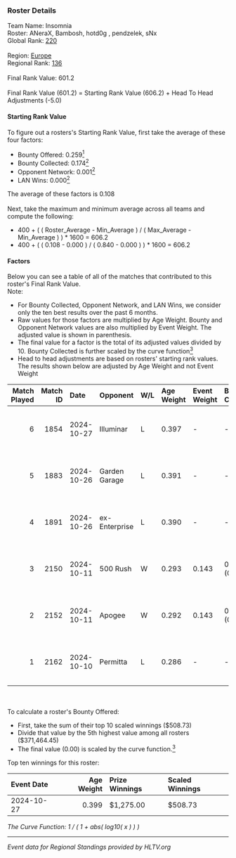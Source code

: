 ### Roster Details<br />
Team Name: Insomnia<br />
Roster: ANeraX, Bambosh, hotd0g , pendzelek, sNx<br />
Global Rank: [220](../../standings_global_2025_02_24.md)<br />
<br />
Region: [Europe]( ../../standings_europe_2025_02_24.md)<br />
Regional Rank: [136]( ../../standings_europe_2025_02_24.md)<br />
<br />
Final Rank Value:  601.2<br />
<br />
Final Rank Value (601.2) = Starting Rank Value (606.2) + Head To Head Adjustments (-5.0)<br />

#### Starting Rank Value<br />
To figure out a rosters's Starting Rank Value, first take the average of these four factors:<br />
- Bounty Offered: 0.259[<sup>1</sup>](#table2)
- Bounty Collected: 0.174[<sup>2</sup>](#table1)
- Opponent Network: 0.001[<sup>2</sup>](#table1)
- LAN Wins: 0.000[<sup>2</sup>](#table1)

The average of these factors is 0.108<br />
<br />
Next, take the maximum and minimum average across all teams and compute the following:<br />
- 400 + ( ( Roster_Average - Min_Average ) / ( Max_Average - Min_Average ) ) * 1600 = 606.2
- 400 + ( ( 0.108 - 0.000 ) / ( 0.840 - 0.000 ) ) * 1600 = 606.2


#### Factors<br />
Below you can see a table of all of the matches that contributed to this roster's Final Rank Value.<br />
Note:<br />

- For Bounty Collected, Opponent Network, and LAN Wins, we consider only the ten best results over the past 6 months.
- Raw values for those factors are multiplied by Age Weight. Bounty and Opponent Network values are also multiplied by Event Weight. The adjusted value is shown in parenthesis.
- The final value for a factor is the total of its adjusted values divided by 10. Bounty Collected is further scaled by the curve function[<sup>3</sup>](#curveFunction)
- Head to head adjustments are based on rosters' starting rank values. The results shown below are adjusted by Age Weight and not Event Weight
<span id="table1"></span><br />


| Match Played | Match ID | Date       | Opponent      | W/L | Age Weight | Event Weight | Bounty Collected | Opponent Network | LAN Wins  | H2H Adj. | Roster                                   |
| -: | -: | :- | :- | :- | :- | :- | :- | :- | :- | -: | :- |
|            6 |     1854 | 2024-10-27 | Illuminar     | L   | 0.397      | -            | -                | -                | -         |    -3.13 | ANeraX, Bambosh, hotd0g , pendzelek, sNx |
|            5 |     1883 | 2024-10-26 | Garden Garage | L   | 0.391      | -            | -                | -                | -         |    -6.16 | ANeraX, Bambosh, hotd0g , pendzelek, sNx |
|            4 |     1891 | 2024-10-26 | ex-Enterprise | L   | 0.390      | -            | -                | -                | -         |    -4.58 | ANeraX, Bambosh, hotd0g , pendzelek, sNx |
|            3 |     2150 | 2024-10-11 | 500 Rush      | W   | 0.293      | 0.143        | 0.001 (0.000)    | 0.017 (0.001)    | 0 (0.000) |     4.50 | ANeraX, Bambosh, hotd0g , pendzelek, sNx |
|            2 |     2152 | 2024-10-11 | Apogee        | W   | 0.292      | 0.143        | 0.003 (0.000)    | 0.143 (0.006)    | 0 (0.000) |     5.76 | ANeraX, Bambosh, hotd0g , pendzelek, sNx |
|            1 |     2162 | 2024-10-10 | Permitta      | L   | 0.286      | -            | -                | -                | -         |    -1.39 | ANeraX, Bambosh, hotd0g , pendzelek, sNx |

<br />
<span id="table2"></span><br />
To calculate a roster's Bounty Offered:<br />

- First, take the sum of their top 10 scaled winnings ($508.73)
- Divide that value by the 5th highest value among all rosters ($371,464.45)
- The final value (0.00) is scaled by the curve function.[<sup>3</sup>](#curveFunction)

Top ten winnings for this roster:<br />

| Event Date | Age Weight | Prize Winnings | Scaled Winnings |
| :- | -: | :- | :- |
| 2024-10-27 |      0.399 | $1,275.00      | $508.73         |


<span id="curveFunction"></span>_The Curve Function: 1 / ( 1 + abs( log10( x ) ) )_<br />

---
_Event data for Regional Standings provided by HLTV.org_<br />
